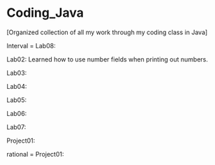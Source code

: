 # Coding_Java
[Organized collection of all my work through my coding class in Java]
  
Interval = Lab08: 

Lab02: Learned how to use number fields when printing out numbers.

Lab03:

Lab04:

Lab05:

Lab06:

Lab07:

Project01:

rational = Project01:
